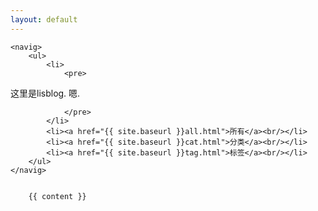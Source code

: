 ```yaml
---
layout: default
---
```



	<navig>
		<ul>
			<li>
				<pre>
这里是lisblog.
嗯.

				</pre>
			</li>
			<li><a href="{{ site.baseurl }}all.html">所有</a><br/></li>
			<li><a href="{{ site.baseurl }}cat.html">分类</a><br/></li>
			<li><a href="{{ site.baseurl }}tag.html">标签</a><br/></li>
		</ul>
	</navig>


		{{ content }}
